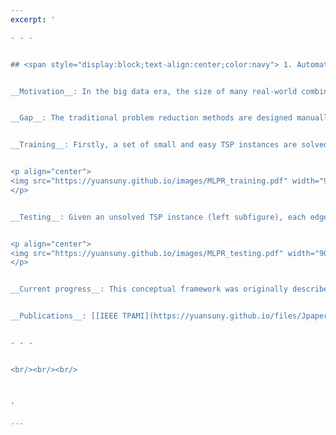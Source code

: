 ```yaml
---
excerpt: '

- - - 


## <span style="display:block;text-align:center;color:navy"> 1. Automatic problem reduction using machine learning </span>


__Motivation__: In the big data era, the size of many real-world combinatorial optimisation problems has increased significantly over the years, making the problems very hard to solve. This project aims to develop innovative problem reduction methods using machine learning to reduce the size of large-scale optimisation problems so that the reduced problems can be solved by existing optimisation algorithms. 


__Gap__: The traditional problem reduction methods are designed manually, relying on the intuition or insights of an expert. In contrast, we will develop innovative machine learning models to automate the process of problem reduction, alleviating the requirement of domain knowledge. The underlying mechanism of the proposed method is illustrated in the context of Travelling Salesman Problem (TSP) as follows. 


__Training__: Firstly, a set of small and easy TSP instances are solved to optimality, with the optimal routes highlighted in yellow in the corresponding graph (left subfigure). Features (e.g. edge weight) are then extracted to characterise each edge in the graphs, and edges are mapped to the feature space as training examples (middle subfigure). Finally, classification algorithms can be used to learn a decision boundary in the feature space to well separate edges that are part of the optimal routes from those which are not (right subfigure). 


<p align="center">
<img src="https://yuansuny.github.io/images/MLPR_training.pdf" width="900" height="180"> 
</p>


__Testing__: Given an unsolved TSP instance (left subfigure), each edge in the corresponding graph is first mapped to a point in the feature space (middle subfigure). Based on the location of the points with respect to the optimal decision boundary, the edges that are not expected to be part of the optimal route can be predicted and removed from the corresponding graph (right subfigure). 


<p align="center">
<img src="https://yuansuny.github.io/images/MLPR_testing.pdf" width="900" height="180"> 
</p>


__Current progress__: This conceptual framework was originally described in our recent IEEE TPAMI paper. As a proof of concept, we have shown that this framework works well on two problems. As this is a largely unexplored research area, we see great potential in this hybrid technique and a lot of opportunities for future work. 


__Publications__: [[IEEE TPAMI](https://yuansuny.github.io/files/Jpaper_MLPR.pdf), [OR Spectrum](https://arxiv.org/pdf/2005.05847.pdf)] 


- - - 


<br/><br/><br/>



'

---
```

